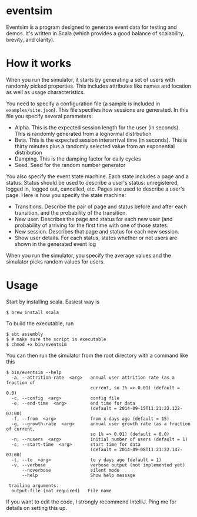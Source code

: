 eventsim
========

Eventsim is a program designed to generate event data for testing and demos. It's written in Scala (which provides
a good balance of scalability, brevity, and clarity).

How it works
============

When you run the simulator, it starts by generating a set of users with randomly picked properties. This includes
attributes like names and location as well as usage characteristics.

You need to specify a configuration file (a sample is included in `examples/site.json`). This file
specifies how sessions are generated. In this file you specify several parameters:

* Alpha. This is the expected session length for the user (in seconds). This is randomly generated from a lognormal
distrbution
* Beta. This is the expected session interarrival time (in seconds). This is thirty minutes plus a randomly selected
value from an exponential distribution
* Damping. This is the damping factor for daily cycles
* Seed. Seed for the random number generator

You also specify the event state machine. Each state includes a page and a status. Status should be
used to describe a user's status: unregistered, logged in, logged out, cancelled, etc. Pages are
used to describe a user's page. Here is how you specify the state machine:

* Transitions. Describe the pair of page and status before and after each transition, and the
probability of the transition.
* New user. Describes the page and status for each new user (and probability of arriving for the
first time with one of those states.
* New session. Describes that page and status for each new session.
* Show user details. For each status, states whether or not users are shown in the generated event log

When you run the simulator, you specify the average values and the simulator picks random values for users.

Usage
=====

Start by installing scala. Easiest way is

    $ brew install scala

To build the executable, run

    $ sbt assembly
    $ # make sure the script is executable
    $ chmod +x bin/eventsim

You can then run the simulator from the root directory with a command like this

    $ bin/eventsim --help
      -a, --attrition-rate  <arg>   annual user attrition rate (as a fraction of
                                    current, so 1% => 0.01) (default = 0.0)
      -c, --config  <arg>           config file
      -e, --end-time  <arg>         end time for data
                                    (default = 2014-09-15T11:21:22.122-07:00)
      -f, --from  <arg>             from x days ago (default = 15)
      -g, --growth-rate  <arg>      annual user growth rate (as a fraction of current,
                                    so 1% => 0.01) (default = 0.0)
      -n, --nusers  <arg>           initial number of users (default = 1)
      -s, --start-time  <arg>       start time for data
                                    (default = 2014-09-08T11:21:22.147-07:00)
      -t, --to  <arg>               to y days ago (default = 1)
      -v, --verbose                 verbose output (not implemented yet)
          --noverbose               silent mode
          --help                    Show help message

     trailing arguments:
      output-file (not required)   File name

If you want to edit the code, I strongly recommend IntelliJ. Ping me for details on setting this up.
